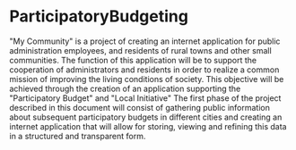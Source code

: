 # ParticipatoryBudgeting


"My Community" is a project of creating an internet application for public administration employees, and residents of rural towns and other small communities. The function of this application will be to support the cooperation of administrators and residents in order to realize a common mission of improving the living conditions of society. This objective will be achieved through the creation of an application supporting the "Participatory Budget" and "Local Initiative"
The first phase of the project described in this document will consist of gathering public information about subsequent participatory budgets in different cities and creating an internet application that will allow for storing, viewing and refining this data in a structured and transparent form.


